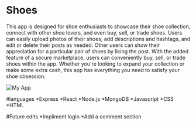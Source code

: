 # Shoes

This app is designed for shoe enthusiasts to showcase their shoe collection, connect with other shoe lovers, and even buy, sell, or trade shoes. Users can easily upload photos of their shoes, add descriptions and hashtags, and edit or delete their posts as needed. Other users can show their appreciation for a particular pair of shoes by liking the post. With the added feature of a secure marketplace, users can conveniently buy, sell, or trade shoes within the app. Whether you're looking to expand your collection or make some extra cash, this app has everything you need to satisfy your shoe obsession.


![My App](https://user-images.githubusercontent.com/122836814/232351633-6a9af1fa-56c3-483d-9229-9dcb52f1b597.png)

#languages
*Express
*React
*Node.js
*MongoDB
*Javascript
*CSS
*HTML

#Future edits
*Impliment login
*Add a comment section
